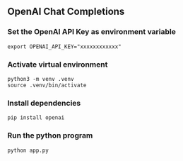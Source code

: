 ## OpenAI Chat Completions

### Set the OpenAI API Key as environment variable
```
export OPENAI_API_KEY="xxxxxxxxxxxx"
```

### Activate virtual environment
```
python3 -m venv .venv
source .venv/bin/activate
```

### Install dependencies
```
pip install openai
```


### Run the python program
```
python app.py
```